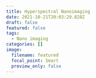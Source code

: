 ```yaml
---
title: Hyperspectral Nanoimaging
date: 2021-10-21T20:03:29.828Z
draft: false
featured: false
tags:
  - Nano imaging
categories: []
image:
  filename: featured
  focal_point: Smart
  preview_only: false
---
```

